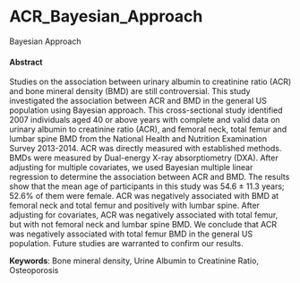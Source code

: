 # ACR_Bayesian_Approach
Bayesian Approach


#### Abstract

Studies on the association between urinary albumin to creatinine ratio (ACR) and bone mineral density
(BMD) are still controversial. This study investigated the association between ACR and BMD in the
general US population using Bayesian approach. This cross-sectional study identified 2007 individuals
aged 40 or above years with complete and valid data on urinary albumin to creatinine ratio (ACR), and
femoral neck, total femur and lumbar spine BMD from the National Health and Nutrition Examination
Survey 2013-2014. ACR was directly measured with established methods. BMDs were measured by
Dual-energy X-ray absorptiometry (DXA). After adjusting for multiple covariates, we used Bayesian
multiple linear regression to determine the association between ACR and BMD. The results show that
the mean age of participants in this study was 54.6 ± 11.3 years; 52.6% of them were female. ACR was
negatively associated with BMD at femoral neck and total femur and positively with lumbar spine.
After adjusting for covariates, ACR was negatively associated with total femur, but with not femoral
neck and lumbar spine BMD. We conclude that ACR was negatively associated with total femur BMD
in the general US population. Future studies are warranted to confirm our results.

**Keywords**: Bone mineral density, Urine Albumin to Creatinine Ratio, Osteoporosis
